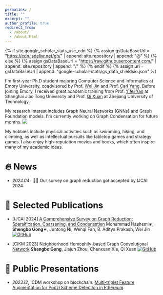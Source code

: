 ```yaml
---
permalink: /
title: ""
excerpt: ""
author_profile: true
redirect_from: 
  - /about/
  - /about.html
---
```


{% if site.google_scholar_stats_use_cdn %}
{% assign gsDataBaseUrl = "https://cdn.jsdelivr.net/gh/" | append: site.repository | append: "@" %}
{% else %}
{% assign gsDataBaseUrl = "https://raw.githubusercontent.com/" | append: site.repository | append: "/" %}
{% endif %}
{% assign url = gsDataBaseUrl | append: "google-scholar-stats/gs_data_shieldsio.json" %}

<span class='anchor' id='about-me'></span>

I'm first-year Ph.D student majoring Computer Science and Informatics at Emory University, coadvisored by Prof. [Wei Jin](https://www.cs.emory.edu/~wjin30//) and Prof. [Carl Yang](https://www.cs.emory.edu/~jyang71/). Before joining Emory, I received great academic training from Prof. [Yifei Yao](https://en.bme.sjtu.edu.cn/show-33-130.html) at Shanghai Jiao Tong University and Prof. [Qi Xuan](http://xuanqi-net.com/) at Zhejiang University of Technology.

My research interest includes Graph Neural Networks (GNNs) and Graph Foundation models. 
I'm currently working on Graph Condensation for future months.
<a href='https://scholar.google.com/citations?user=E_8F3Z4AAAAJ'><img src="https://img.shields.io/endpoint?url={{ url | url_encode }}&logo=Google%20Scholar&labelColor=f6f6f6&color=9cf&style=flat&label=citations"></a>

My hobbies include physical activities such as swimming, hiking, and climbing, as well as intellectual pursuits like tabletop games and strategy games. I also enjoy high-reputation movies and books, which often inspire many of my academic ideas.


# 🔥 News
- *2024.04*: &nbsp;🎉🎉 Our survey on graph reduction got accepted by IJCAI 2024.

# 📝 Selected Publications 

<!--<div class='paper-box'><div class='paper-box-image'><div><div class="badge">IJCAI 2024</div><img src='images/500x300.png' alt="sym" width="100%"></div></div>
<div class='paper-box-text' markdown="1">-->

- [IJCAI 2024] [A Comprehensive Survey on Graph Reduction: Sparsification, Coarsening, and
Condensation](https://arxiv.org/pdf/2402.03358) Mohammad Hashemi∗, **Shengbo Gong∗**, Juntong Ni, Wenqi Fan, B. Aditya Prakash, Wei Jin
 [![GitHub](https://img.shields.io/badge/github-%23121011.svg?style=for-the-badge&logo=github&logoColor=white)](https://github.com/Emory-Melody/awesome-graph-reduction)

- [CIKM 2023] [Neighborhood Homophily-based Graph Convolutional Network](https://dl.acm.org/doi/abs/10.1145/3583780.3615195) **Shengbo Gong**, Jiajun Zhou, Chenxuan Xie, Qi Xuan
  [![GitHub](https://img.shields.io/badge/github-%23121011.svg?style=for-the-badge&logo=github&logoColor=white)](https://github.com/rockcor/NHGCN)

  
<!--[**Project**](https://scholar.google.com/citations?view_op=view_citation&hl=zh-CN&user=E_8F3Z4AAAAJ&citation_for_view=E_8F3Z4AAAAJ:ufrVoPGSRksC) <strong><span class='show_paper_citations' data='DhtAFkwAAAAJ:ALROH1vI_8AC'></span></strong>
- Lorem ipsum dolor sit amet, consectetur adipiscing elit. Vivamus ornare aliquet ipsum, ac tempus justo dapibus sit amet. </div></div>
- [Lorem ipsum dolor sit amet, consectetur adipiscing elit. Vivamus ornare aliquet ipsum, ac tempus justo dapibus sit amet](https://github.com), A, B, C, **CVPR 2020**-->

# 💬 Public Presentations
- *2023.12*, ICDM workshop on blockchain: [Multi-triplet Feature Augmentation for Ponzi
Scheme Detection in Ethereum](https://arxiv.org/pdf/2310.00856).

<!--# 💻 Internships
- Maybe 2 years later...-->
